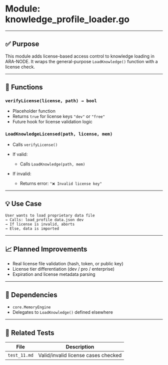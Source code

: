 # Module: knowledge\_profile\_loader.go

---

## ✅ Purpose

This module adds license-based access control to knowledge loading in ARA-NODE. It wraps the general-purpose `LoadKnowledge()` function with a license check.

---

## 🔧 Functions

### `verifyLicense(license, path) → bool`

* Placeholder function
* Returns `true` for license keys `"dev"` or `"free"`
* Future hook for license validation logic

### `LoadKnowledgeLicensed(path, license, mem)`

* Calls `verifyLicense()`
* If valid:

  * Calls `LoadKnowledge(path, mem)`
* If invalid:

  * Returns error: `"❌ Invalid license key"`

---

## 💡 Use Case

```text
User wants to load proprietary data file
→ Calls: load_profile data.json dev
→ If license is invalid, aborts
→ Else, data is imported
```

---

## 📈 Planned Improvements

* Real license file validation (hash, token, or public key)
* License tier differentiation (dev / pro / enterprise)
* Expiration and license metadata parsing

---

## 📂 Dependencies

* `core.MemoryEngine`
* Delegates to `LoadKnowledge()` defined elsewhere

---

## 🧪 Related Tests

| File         | Description                         |
| ------------ | ----------------------------------- |
| `test_11.md` | Valid/invalid license cases checked |
